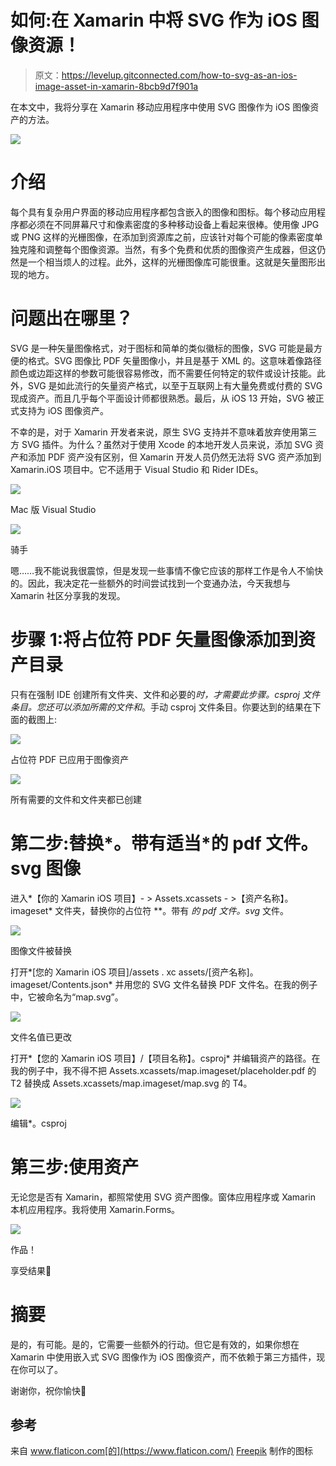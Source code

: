 # 如何:在 Xamarin 中将 SVG 作为 iOS 图像资源！

> 原文：<https://levelup.gitconnected.com/how-to-svg-as-an-ios-image-asset-in-xamarin-8bcb9d7f901a>

在本文中，我将分享在 Xamarin 移动应用程序中使用 SVG 图像作为 iOS 图像资产的方法。

![](img/8cdfd054327dd8b3071748d5a5f35dcf.png)

# 介绍

每个具有复杂用户界面的移动应用程序都包含嵌入的图像和图标。每个移动应用程序都必须在不同屏幕尺寸和像素密度的多种移动设备上看起来很棒。使用像 JPG 或 PNG 这样的光栅图像，在添加到资源库之前，应该针对每个可能的像素密度单独克隆和调整每个图像资源。当然，有多个免费和优质的图像资产生成器，但这仍然是一个相当烦人的过程。此外，这样的光栅图像库可能很重。这就是矢量图形出现的地方。

# 问题出在哪里？

SVG 是一种矢量图像格式，对于图标和简单的类似徽标的图像，SVG 可能是最方便的格式。SVG 图像比 PDF 矢量图像小，并且是基于 XML 的。这意味着像路径颜色或边距这样的参数可能很容易修改，而不需要任何特定的软件或设计技能。此外，SVG 是如此流行的矢量资产格式，以至于互联网上有大量免费或付费的 SVG 现成资产。而且几乎每个平面设计师都很熟悉。最后，从 iOS 13 开始，SVG 被正式支持为 iOS 图像资产。

不幸的是，对于 Xamarin 开发者来说，原生 SVG 支持并不意味着放弃使用第三方 SVG 插件。为什么？虽然对于使用 Xcode 的本地开发人员来说，添加 SVG 资产和添加 PDF 资产没有区别，但 Xamarin 开发人员仍然无法将 SVG 资产添加到 Xamarin.iOS 项目中。它不适用于 Visual Studio 和 Rider IDEs。

![](img/e461d0ded1629e6c40db4c5125043393.png)

Mac 版 Visual Studio

![](img/d7e59c57db4d44a7ac2cf9454baa0542.png)

骑手

嗯……我不能说我很震惊，但是发现一些事情不像它应该的那样工作是令人不愉快的。因此，我决定花一些额外的时间尝试找到一个变通办法，今天我想与 Xamarin 社区分享我的发现。

# 步骤 1:将占位符 PDF 矢量图像添加到资产目录

只有在强制 IDE 创建所有文件夹、文件和必要的*时，才需要此步骤。csproj 文件条目。您还可以添加所需的文件和*。手动 csproj 文件条目。你要达到的结果在下面的截图上:

![](img/52b0075a58901710b4e804d2e5f0a3e8.png)

占位符 PDF 已应用于图像资产

![](img/b739d00ca543d240bc271d6150f2d988.png)

所有需要的文件和文件夹都已创建

# 第二步:替换*。带有适当*的 pdf 文件。svg 图像

进入*【你的 Xamarin iOS 项目】- > Assets.xcassets - >【资产名称】。imageset* 文件夹，替换你的占位符 **。带有 **的 pdf* 文件。svg* 文件。

![](img/5e6f6708985ef0a0fbb81640903161e7.png)

图像文件被替换

打开*[您的 Xamarin iOS 项目]/assets . xc assets/[资产名称]。imageset/Contents.json* 并用您的 SVG 文件名替换 PDF 文件名。在我的例子中，它被命名为“map.svg”。

![](img/636b228faecaabdcc39cbbe92b589fd4.png)

文件名值已更改

打开*【您的 Xamarin iOS 项目】/【项目名称】。csproj* 并编辑资产的路径。在我的例子中，我不得不把 Assets.xcassets/map.imageset/placeholder.pdf 的 T2 替换成 Assets.xcassets/map.imageset/map.svg 的 T4。

![](img/733adc13d52f1e60ccffc77d8cfa4c8b.png)

编辑*。csproj

# 第三步:使用资产

无论您是否有 Xamarin，都照常使用 SVG 资产图像。窗体应用程序或 Xamarin 本机应用程序。我将使用 Xamarin.Forms。

![](img/314267e58603c3803e82ad039c93f2f6.png)

作品！

享受结果🙂

# 摘要

是的，有可能。是的，它需要一些额外的行动。但它是有效的，如果你想在 Xamarin 中使用嵌入式 SVG 图像作为 iOS 图像资产，而不依赖于第三方插件，现在你可以了。

谢谢你，祝你愉快🙂

## 参考

来自 www.flaticon.com[的](https://www.flaticon.com/) [Freepik](https://www.freepik.com/) 制作的图标